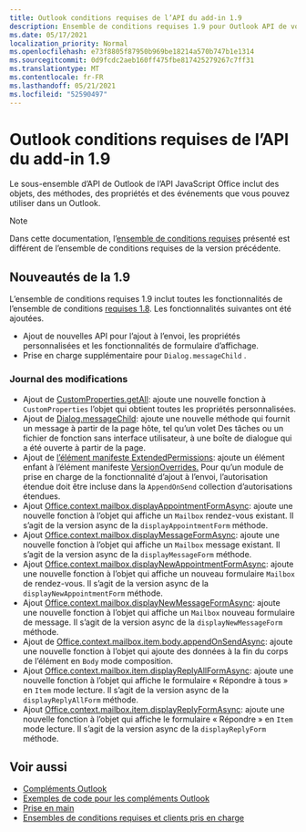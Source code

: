```yaml
---
title: Outlook conditions requises de l’API du add-in 1.9
description: Ensemble de conditions requises 1.9 pour Outlook API de votre application.
ms.date: 05/17/2021
localization_priority: Normal
ms.openlocfilehash: e73f8805f87950b969be18214a570b747b1e1314
ms.sourcegitcommit: 0d9fcdc2aeb160ff475fbe817425279267c7ff31
ms.translationtype: MT
ms.contentlocale: fr-FR
ms.lasthandoff: 05/21/2021
ms.locfileid: "52590497"
---
```

# <a name="outlook-add-in-api-requirement-set-19"></a>Outlook conditions requises de l’API du add-in 1.9

Le sous-ensemble d’API de Outlook de l’API JavaScript Office inclut des objets, des méthodes, des propriétés et des événements que vous pouvez utiliser dans un Outlook.

> [!NOTE]
> Dans cette documentation, l’[ensemble de conditions requises](../../requirement-sets/outlook-api-requirement-sets.md) présenté est différent de l’ensemble de conditions requises de la version précédente.

## <a name="whats-new-in-19"></a>Nouveautés de la 1.9

L’ensemble de conditions requises 1.9 inclut toutes les fonctionnalités de l’ensemble de conditions [requises 1.8](../requirement-set-1.8/outlook-requirement-set-1.8.md). Les fonctionnalités suivantes ont été ajoutées.

- Ajout de nouvelles API pour l’ajout à l’envoi, les propriétés personnalisées et les fonctionnalités de formulaire d’affichage.
- Prise en charge supplémentaire pour `Dialog.messageChild` .

### <a name="change-log"></a>Journal des modifications

- Ajout de [CustomProperties.getAll](/javascript/api/outlook/office.customproperties?view=outlook-js-1.9&preserve-view=true#getall--): ajoute une nouvelle fonction à `CustomProperties` l’objet qui obtient toutes les propriétés personnalisées.
- Ajout de [Dialog.messageChild](../../../develop/dialog-api-in-office-add-ins.md#pass-information-to-the-dialog-box): ajoute une nouvelle méthode qui fournit un message à partir de la page hôte, tel qu’un volet Des tâches ou un fichier de fonction sans interface utilisateur, à une boîte de dialogue qui a été ouverte à partir de la page.
- Ajout de [l’élément manifeste ExtendedPermissions](../../manifest/extendedpermissions.md): ajoute un élément enfant à l’élément manifeste [VersionOverrides.](../../manifest/versionoverrides.md) Pour qu’un module [](../../../outlook/append-on-send.md)de prise en charge de la fonctionnalité d’ajout à l’envoi, l’autorisation étendue doit être incluse dans la `AppendOnSend` collection d’autorisations étendues.
- Ajout [Office.context.mailbox.displayAppointmentFormAsync](/javascript/api/outlook/office.mailbox?view=outlook-js-1.9&preserve-view=true#displayappointmentformasync-itemid--options--callback-): ajoute une nouvelle fonction à l’objet qui affiche un `Mailbox` rendez-vous existant. Il s’agit de la version async de la `displayAppointmentForm` méthode.
- Ajout [Office.context.mailbox.displayMessageFormAsync](/javascript/api/outlook/office.mailbox?view=outlook-js-1.9&preserve-view=true#displaymessageformasync-itemid--options--callback-): ajoute une nouvelle fonction à l’objet qui affiche un `Mailbox` message existant. Il s’agit de la version async de la `displayMessageForm` méthode.
- Ajout [Office.context.mailbox.displayNewAppointmentFormAsync](/javascript/api/outlook/office.mailbox?view=outlook-js-1.9&preserve-view=true#displaynewappointmentformasync-parameters--options--callback-): ajoute une nouvelle fonction à l’objet qui affiche un nouveau formulaire `Mailbox` de rendez-vous. Il s’agit de la version async de la `displayNewAppointmentForm` méthode.
- Ajout [Office.context.mailbox.displayNewMessageFormAsync](/javascript/api/outlook/office.mailbox?view=outlook-js-1.9&preserve-view=true#displaynewmessageformasync-parameters--options--callback-): ajoute une nouvelle fonction à l’objet qui affiche un `Mailbox` nouveau formulaire de message. Il s’agit de la version async de la `displayNewMessageForm` méthode.
- Ajout de [Office.context.mailbox.item.body.appendOnSendAsync](/javascript/api/outlook/office.body?view=outlook-js-1.9&preserve-view=true#appendonsendasync-data--options--callback-): ajoute une nouvelle fonction à l’objet qui ajoute des données à la fin du corps de l’élément en `Body` mode composition.
- Ajout [Office.context.mailbox.item.displayReplyAllFormAsync](office.context.mailbox.item.md#methods): ajoute une nouvelle fonction à l’objet qui affiche le formulaire « Répondre à tous » en `Item` mode lecture. Il s’agit de la version async de la `displayReplyAllForm` méthode.
- Ajout [Office.context.mailbox.item.displayReplyFormAsync](office.context.mailbox.item.md#methods): ajoute une nouvelle fonction à l’objet qui affiche le formulaire « Répondre » en `Item` mode lecture. Il s’agit de la version async de la `displayReplyForm` méthode.

## <a name="see-also"></a>Voir aussi

- [Compléments Outlook](../../../outlook/outlook-add-ins-overview.md)
- [Exemples de code pour les compléments Outlook](https://developer.microsoft.com/outlook/gallery/?filterBy=Outlook,Samples,Add-ins)
- [Prise en main](../../../quickstarts/outlook-quickstart.md)
- [Ensembles de conditions requises et clients pris en charge](../../requirement-sets/outlook-api-requirement-sets.md)
